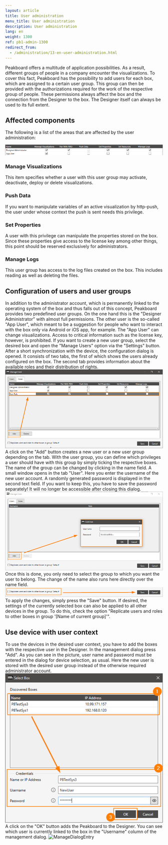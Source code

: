 ```yaml
---
layout: article
title: User administration
menu_title: User administration
description: User administration
lang: en
weight: 1300
ref: pb1-admin-1300
redirect_from:
  - /administration/13-en-user-administration.html
---
```


Peakboard offers a multitude of application possibilities. As a result, different groups of people in a company encounter the visualizations. To cover this fact, Peakboard has the possibility to add users for each box, which are assigned to a certain user group. This group can then be provided with the authorizations required for the work of the respective group of people.
These permissions always affect the box and the connection from the Designer to the box. The Designer itself can always be used to its full extent.

## Affected components

The following is a list of the areas that are affected by the user administration:

![Overview](/assets/images/admin/usermanagement/Overview.png)

### Manage Visualizations
This item specifies whether a user with this user group may activate, deactivate, deploy or delete visualizations.

### Push Data
If you want to manipulate variables of an active visualization by http-push, the user under whose context the push is sent needs this privilege.

### Set Properties
A user with this privilege can manipulate the properties stored on the box. Since these properties give access to the license key among other things, this point should be reserved exclusively for administrators.

### Manage Logs
This user group has access to the log files created on the box. This includes reading as well as deleting the files.

## Configuration of users and user groups

In addition to the administrator account, which is permanently linked to the operating system of the box and thus falls out of this concept, Peakboard provides two predefined user groups. On the one hand this is the "Designer Administrator" with almost full permissions. The other user is the so-called "App User", which meant to be a suggestion for people who want to interact with the box only via Android or iOS app, for example. The "App User" can change visualizations. Access to critical information such as the license key, however, is prohibited.
If you want to create a new user group, select the desired box and open the "Manage Users" option via the "Settings" button. After a short synchronization with the device, the configuration dialog is opened. It consists of two tabs, the first of which shows the users already configured on the box. The second tab provides information about the available roles and their distribution of rights.
![NewGroup](/assets/images/admin/usermanagement/NewUsergroup.png)
A click on the "Add" button creates a new user or a new user group depending on the tab. With the user group, you can define which privileges a user should have with this group by simply ticking the respective boxes. The name of the group can be changed by clicking in the name field. A small window opens in the tab "User". Here you enter the username of the new user account. A randomly generated password is displayed in the second text field. If you want to keep this, you have to save the password separately! It will no longer be accessible after closing this dialog.
![NewUser](/assets/images/admin/usermanagement/NewUser.png)
Once this is done, you only need to select the group to which you want the user to belong. The change of the name also runs here directly over the name field.
![Save](/assets/images/admin/usermanagement/Save.png)
To apply the changes, simply press the "Save" button. If desired, the settings of the currently selected box can also be applied to all other devices in the group. To do this, check the option "Replicate users and roles to other boxes in group '[Name of current group]'".

## Use device with user context

To use the devices in the desired user context, you have to add the boxes with the respective user in the Designer. In the management dialog press "Add". As you can see in the picture, user name and password must be entered in the dialog for device selection, as usual. Here the new user is stored with the desired user group instead of the otherwise required administrator account.
![AddDevice](/assets/images/admin/usermanagement/AddDevice.png)
A click on the "OK" button adds the Peakboard to the Designer. You can see which user is currently linked to the box in the "Username" column of the management dialog.
![ManageDialogEntry](/assets/images/admin/usermanagement/ManageDialogEntry.png)